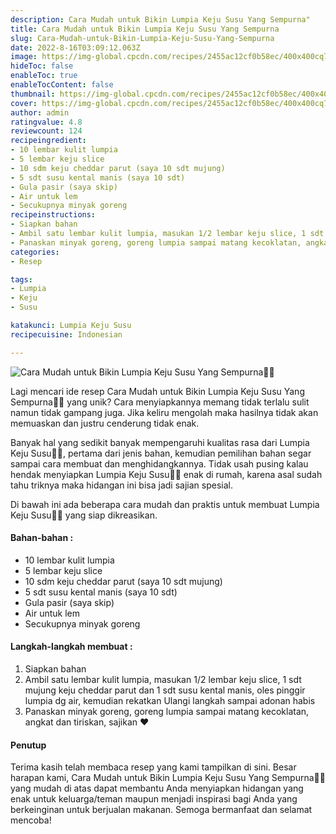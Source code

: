 ```yaml
---
description: Cara Mudah untuk Bikin Lumpia Keju Susu Yang Sempurna"
title: Cara Mudah untuk Bikin Lumpia Keju Susu Yang Sempurna
slug: Cara-Mudah-untuk-Bikin-Lumpia-Keju-Susu-Yang-Sempurna
date: 2022-8-16T03:09:12.063Z
image: https://img-global.cpcdn.com/recipes/2455ac12cf0b58ec/400x400cq70/photo.jpg
hideToc: false
enableToc: true
enableTocContent: false
thumbnail: https://img-global.cpcdn.com/recipes/2455ac12cf0b58ec/400x400cq70/photo.jpg
cover: https://img-global.cpcdn.com/recipes/2455ac12cf0b58ec/400x400cq70/photo.jpg
author: admin
ratingvalue: 4.8
reviewcount: 124
recipeingredient:
- 10 lembar kulit lumpia
- 5 lembar keju slice
- 10 sdm keju cheddar parut (saya 10 sdt mujung)
- 5 sdt susu kental manis (saya 10 sdt)
- Gula pasir (saya skip)
- Air untuk lem
- Secukupnya minyak goreng
recipeinstructions:
- Siapkan bahan
- Ambil satu lembar kulit lumpia, masukan 1/2 lembar keju slice, 1 sdt mujung keju cheddar parut dan 1 sdt susu kental manis, oles pinggir lumpia dg air, kemudian rekatkan Ulangi langkah sampai adonan habis
- Panaskan minyak goreng, goreng lumpia sampai matang kecoklatan, angkat dan tiriskan, sajikan ❤️
categories:
- Resep

tags:
- Lumpia
- Keju
- Susu

katakunci: Lumpia Keju Susu
recipecuisine: Indonesian

---
```


![Cara Mudah untuk Bikin Lumpia Keju Susu Yang Sempurna👩‍🍳](https://img-global.cpcdn.com/recipes/2455ac12cf0b58ec/400x400cq70/photo.jpg)

Lagi mencari ide resep Cara Mudah untuk Bikin Lumpia Keju Susu Yang Sempurna👩‍🍳 yang unik? Cara menyiapkannya memang tidak terlalu sulit namun tidak gampang juga. Jika keliru mengolah maka hasilnya tidak akan memuaskan dan justru cenderung tidak enak.

Banyak hal yang sedikit banyak mempengaruhi kualitas rasa dari Lumpia Keju Susu👩‍🍳, pertama dari jenis bahan, kemudian pemilihan bahan segar sampai cara membuat dan menghidangkannya. Tidak usah pusing kalau hendak menyiapkan Lumpia Keju Susu👩‍🍳 enak di rumah, karena asal sudah tahu triknya maka hidangan ini bisa jadi sajian spesial.

Di bawah ini ada beberapa cara mudah dan praktis untuk membuat Lumpia Keju Susu👩‍🍳 yang siap dikreasikan.

<!--inarticleads1-->

#### Bahan-bahan :

- 10 lembar kulit lumpia
- 5 lembar keju slice
- 10 sdm keju cheddar parut (saya 10 sdt mujung)
- 5 sdt susu kental manis (saya 10 sdt)
- Gula pasir (saya skip)
- Air untuk lem
- Secukupnya minyak goreng

<!--inarticleads2-->

#### Langkah-langkah membuat :

1. Siapkan bahan
1. Ambil satu lembar kulit lumpia, masukan 1/2 lembar keju slice, 1 sdt mujung keju cheddar parut dan 1 sdt susu kental manis, oles pinggir lumpia dg air, kemudian rekatkan Ulangi langkah sampai adonan habis
1. Panaskan minyak goreng, goreng lumpia sampai matang kecoklatan, angkat dan tiriskan, sajikan ❤️

#### Penutup

Terima kasih telah membaca resep yang kami tampilkan di sini. Besar harapan kami, Cara Mudah untuk Bikin Lumpia Keju Susu Yang Sempurna👩‍🍳 yang mudah di atas dapat membantu Anda menyiapkan hidangan yang enak untuk keluarga/teman maupun menjadi inspirasi bagi Anda yang berkeinginan untuk berjualan makanan. Semoga bermanfaat dan selamat mencoba!